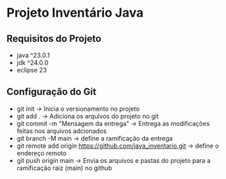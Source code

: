 # Projeto Inventário Java

## Requisitos do Projeto
- java ^23.0.1
- jdk ^24.0.0
- eclipse 23

## Configuração do Git
- git init -> Inicia o versionamento no projeto
- git add . -> Adiciona os arquivos do projeto no git
- git commit -m "Mensagem da entrega" -> Entrega as modificações feitas nos arquivos adcionados
- git branch -M main -> define a ramificação da entrega
- git remote add origin https://github.com/java_inventario.git -> define o endereço remoto
- git push origin main -> Envia os arquivos e pastas do projeto para a ramificação raiz (main) no github
